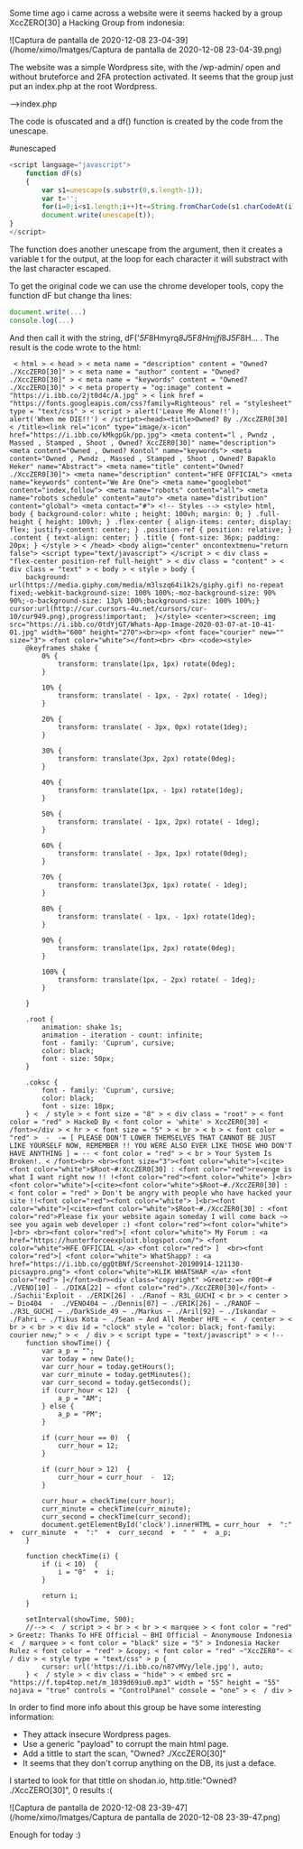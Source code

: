 Some time ago i came across a website were it seems hacked by a group XccZERO[30] a Hacking Group from indonesia:

![Captura de pantalla de 2020-12-08 23-04-39](/home/ximo/Imatges/Captura de pantalla de 2020-12-08 23-04-39.png)

The website was a simple Wordpress site, with the /wp-admin/ open and without bruteforce and 2FA protection activated. It seems that the group just put an index.php at the root Wordpress.

-->index.php

<script language=javascript>
document.write(unescape('%3C%73%63%72%69%70%74%20%6C%61%6E%67%75%61%67%65%3D%22%6A%61%76%61%73%63%72%69%70%74%22%3E%66%75%6E%63%74%69%6F%6E%20%64%46%28%73%29%7B%76%61%72%20%73%31%3D%75%6E%65%73%63%61%70%65%28%73%2E%73%75%62%73%74%72%28%30%2C%73%2E%6C%65%6E%67%74%68%2D%31%29%29%3B%20%76%61%72%20%74%3D%27%27%3B%66%6F%72%28%69%3D%30%3B%69%3C%73%31%2E%6C%65%6E%67%74%68%3B%69%2B%2B%29%74%2B%3D%53%74%72%69%6E%67%2E%66%72%6F%6D%43%68%61%72%43%6F%64%65%28%73%31%2E%63%68%61%72%43%6F%64%65%41%74%28%69%29%2D%73%2E%73%75%62%73%74%72%28%73%2E%6C%65%6E%67%74%68%2D%31%2C%31%29%29%3B%64%6F%63%75%6D%65%6E%74%2E%77%72%69%74%65%28%75%6E%65%73%63%61%70%65%28%74%29%29%3B%7D%3C%2F%73%63%72%69%70%74%3E'));
dF('*5F*8Hmyrq*8J*5F*8Hmjfi*8J*5F*8Hrjyf*75sfrj*8I*77ijxhwnuynts*77*75htsyjsy*8I*77T%7Csji*8K*7534%5Dhh_JWT*%3AG85*%3AI*77*8J*5F*8Hrjyf*75sfrj*8I*77fzymtw*77*75htsyjsy*8I*77T%7Csji*8K*7534%5Dhh_JWT*%3AG85*%3AI*77*8J*5F*8Hrjyf*75sfrj*8I*77pj%7E%7Ctwix*77*75htsyjsy*8I*77T%7Csji*8K*7534%5Dhh_JWT*%3AG85*%3AI*77*8J*5F*8Hrjyf*75uwtujwy%7E*8I*77tl*8Fnrflj*77*75htsyjsy*8I*77myyux*8F44n3ngg3ht47oy5i9h4F3oul*77*8J*5F*8Hqnsp*75mwjk*8I*77myyux*8F44ktsyx3lttlqjfunx3htr4hxx*8Kkfrnq%7E*8IWnlmyjtzx*77*75wjq*8I*77xy%7Eqjxmjjy*77*75y%7Euj*8I*77yj%7Dy4hxx*77*8J*5F*8Hxhwnuy*8Jfqjwy*7%3D*7%3CQjf%7Bj*75Rj*75Fqtsj*76*76*7%3C*7%3E*8Gfqjwy*7%3D*7%3C%5Cmjs*75rj*75INJ*76*76*7%3C*7%3E*75*8H4xhwnuy*8J*8Hmjfi*8J*8Hynyqj*8JT%7Csji*8K*75G%7E*7534%5Dhh_JW5*%3AG85*%3AI*8H4ynyqj*8J*8Hqnsp*75wjq*8I*77nhts*77*75y%7Euj*8I*77nrflj4%7D2nhts*77*75mwjk*8I*77myyux*8F44n3....')
</script>

The code is ofuscated and a df() function is created by the code from the unescape.

#unescaped

```javascript
<script language="javascript">
    function dF(s)
	{
    	var s1=unescape(s.substr(0,s.length-1)); 
    	var t='';
    	for(i=0;i<s1.length;i++)t+=String.fromCharCode(s1.charCodeAt(i)-s.substr(s.length-1,1));
    	document.write(unescape(t));
}
</script>
```

The function does another unescape from the argument, then it creates a variable t for the output, at the loop for each character it will substract with the last character escaped.

To get the original code we can use the chrome developer tools, copy the function dF but change tha lines: 

```javascript
document.write(...)
console.log(...)
```

And then call it with the string, dF('*5F*8Hmyrq*8J*5F*8Hmjfi*8J*5F*8H... . The result is the code wrote to the html: 

```
 < html > < head > < meta name = "description" content = "Owned? ./XccZERO[30]" > < meta name = "author" content = "Owned? ./XccZERO[30]" > < meta name = "keywords" content = "Owned? ./XccZERO[30]" > < meta property = "og:image" content = "https://i.ibb.co/2jt0d4c/A.jpg" > < link href = "https://fonts.googleapis.com/css?family=Righteous" rel = "stylesheet" type = "text/css" > < script > alert('Leave Me Alone!!');
alert('When me DIE!!') < /script><head><title>Owned? By ./XccZER0[30] < /title><link rel="icon" type="image/x-icon" href="https://i.ibb.co/kMkgpGk/pp.jpg"> <meta content="l , Pwndz , Massed , Stamped , Shoot , Owned? XccZER0[30]" name="description"> <meta content="Owned , Owned? Kontol" name="keywords"> <meta content="Owned , Pwndz , Massed , Stamped , Shoot , Owned? Bapaklo Heker" name="Abstract"> <meta name="title" content="Owned? ./XccZER0[30]"> <meta name="description" content="HFE OFFICIAL"> <meta name="keywords" content="We Are One"> <meta name="googlebot" content="index,follow"> <meta name="robots" content="all"> <meta name="robots schedule" content="auto"> <meta name="distribution" content="global"> <meta contact="#"> <!-- Styles --> <style> html, body { background-color: white ; height: 100vh; margin: 0; } .full-height { height: 100vh; } .flex-center { align-items: center; display: flex; justify-content: center; } .position-ref { position: relative; } .content { text-align: center; } .title { font-size: 36px; padding: 20px; } </style > < /head> <body align="center" oncontextmenu="return false"> <script type="text/javascript"> </script > < div class = "flex-center position-ref full-height" > < div class = "content" > < div class = "text" > < body > < style > body {
    background: url(https://media.giphy.com/media/m3lszq64i1k2s/giphy.gif) no-repeat fixed;-webkit-background-size: 100% 100%;-moz-background-size: 90% 90%;-o-background-size: 13p% 100%;background-size: 100% 100%;}    cursor:url(http://cur.cursors-4u.net/cursors/cur-10/cur949.png),progress!important;  }</style> <center><screen; img src="https://i.ibb.co/0tdYjGT/Whats-App-Image-2020-03-07-at-10-41-01.jpg" width="600" height="270"><br><p> <font face="courier" new="" size="3"> <font color="white"></font><br> <br> <code><style>
    @keyframes shake {
        0% {
            transform: translate(1px, 1px) rotate(0deg);
        }

        10% {
            transform: translate( - 1px, - 2px) rotate( - 1deg);
        }

        20% {
            transform: translate( - 3px, 0px) rotate(1deg);
        }

        30% {
            transform: translate(3px, 2px) rotate(0deg);
        }

        40% {
            transform: translate(1px, - 1px) rotate(1deg);
        }

        50% {
            transform: translate( - 1px, 2px) rotate( - 1deg);
        }

        60% {
            transform: translate( - 3px, 1px) rotate(0deg);
        }

        70% {
            transform: translate(3px, 1px) rotate( - 1deg);
        }

        80% {
            transform: translate( - 1px, - 1px) rotate(1deg);
        }

        90% {
            transform: translate(1px, 2px) rotate(0deg);
        }

        100% {
            transform: translate(1px, - 2px) rotate( - 1deg);
        }

    }

    .root {
        animation: shake 1s;
        animation - iteration - count: infinite;
        font - family: 'Cuprum', cursive;
        color: black;
        font - size: 50px;
    }

    .coksc {
        font - family: 'Cuprum', cursive;
        color: black;
        font - size: 18px;
    } <  / style > < font size = "8" > < div class = "root" > < font color = "red" > HackeD By < font color = 'white' > XccZER0[30] < /font></div > < hr > < font size = "5" > < br > < b > < font color = "red" >  -  -= [ PLEASE DON'T LOWER THEMSELVES THAT CANNOT BE JUST LIKE YOURSELF NOW, REMEMBER !! YOU WERE ALSO EVER LIKE THOSE WHO DON'T HAVE ANYTHING ] = -- < font color = "red" > < br > Your System Is Broken!. < /font><br> <br><font size="3"><font color="white">[<cite><font color="white">$Root~#:XccZER0[30] : <font color="red">revenge is what I want right now !! !<font color="red"><font color="white"> ]<br><font color="white">[<cite><font color="white">$Root~#./XccZER0[30] : < font color = "red" > Don't be angry with people who have hacked your site !!<font color="red"><font color="white"> ]<br><font color="white">[<cite><font color="white">$Root~#./XccZER0[30] : <font color="red">Please fix your website again someday I will come back ~> see you again web developer :) <font color="red"><font color="white"> ]<br> <br><font color="red">[ <font color="white"> My Forum : <a href="https://hunterforceexploit.blogspot.com/"> <font color="white">HFE OFFICIAL </a> <font color="red"> ]  <br><font color="red">[ <font color="white"> WhatShapp? : <a href="https://i.ibb.co/ggQtBNf/Screenshot-20190914-121130-picsaypro.png"> <font color="white">KLIK WHATSHAP </a> <font color="red"> ]</font><br><div class="copyright" >Greetz:=> r00t~# ./VENO[10] - ./DIKA[22] ~ <font color="red">./XccZER0[30]</font> - ./Sachii'Exploit - ./ERIK[26] - ./Ranof ~ R3L_GUCHI < br > < center > ~ Dio404  -  ./VENO404 ~ ./Dennis[07] ~ ./ERIK[26] ~ ./RANOF ~ ./R3L_GUCHI ~ ./DarkSide_49 ~ ./Markus ~ ./Aril[92] ~ ./Iskandar ~ ./Fahri ~ ./Tikus Kota ~ ./Sean ~ And All Member HFE ~ <  / center > < br > < br > < div id = "clock" style = "color: black; font-family: courier new;" > <  / div > < script type = "text/javascript" > < !--
    function showTime() {
        var a_p = "";
        var today = new Date();
        var curr_hour = today.getHours();
        var curr_minute = today.getMinutes();
        var curr_second = today.getSeconds();
        if (curr_hour < 12)  {
            a_p = "AM";
        } else {
            a_p = "PM";
        }

        if (curr_hour == 0)  {
            curr_hour = 12;
        }

        if (curr_hour > 12)  {
            curr_hour = curr_hour  -  12;
        }

        curr_hour = checkTime(curr_hour);
        curr_minute = checkTime(curr_minute);
        curr_second = checkTime(curr_second);
        document.getElementById('clock').innerHTML = curr_hour  +  ":"  +  curr_minute  +  ":"  +  curr_second  +  " "  +  a_p;
    }

    function checkTime(i) {
        if (i < 10)  {
            i = "0"  +  i;
        }

        return i;
    }

    setInterval(showTime, 500);
    //--> <  / script > < br > < br > < marquee > < font color = "red" > Greetz: Thanks To HFE Official ~ BHI Official ~ Anonymouse Indonesia <  / marquee > < font color = "black" size = "5" > Indonesia Hacker Rulez < font color = "red" > &copy; < font color = "red" ~"XccZER0"~ <  / div > < style type = "text/css" > p {
        cursor: url('https://i.ibb.co/n87vMVy/lele.jpg'), auto;
    } <  / style > < div class = "hide" > < embed src = "https://f.top4top.net/m_1039d69iu0.mp3" width = "55" height = "55" nojava = "true" controls = "ControlPanel" console = "one" > <  / div > 
```

In order to find more info about this group be have some interesting information: 

- They attack insecure Wordpress pages.
- Use a generic "payload" to corrupt the main html page.
- Add a  tittle to start the scan, "Owned? ./XccZERO[30]" 
- It seems that they don't corrup anything on the DB, its just a deface.

I started to look for that tittle on shodan.io, http.title:"Owned? ./XccZERO[30]", 0 results :(

![Captura de pantalla de 2020-12-08 23-39-47](/home/ximo/Imatges/Captura de pantalla de 2020-12-08 23-39-47.png)

Enough for today :)





